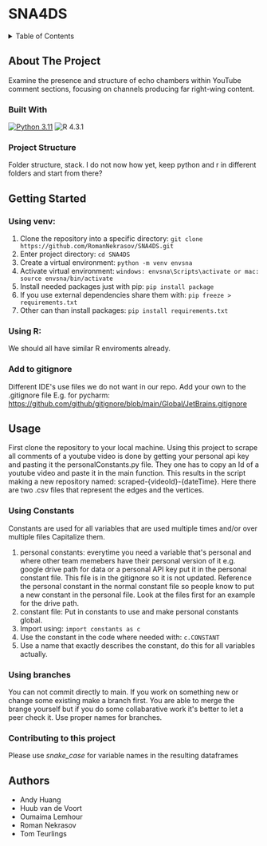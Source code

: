 # SNA4DS

<!-- TABLE OF CONTENTS -->
<details>
  <summary>Table of Contents</summary>
  <ol>
    <li>
      <a href="#about-the-project">About The Project</a>
      <ul>
        <li><a href="#built-with">Built With</a></li>
      </ul>
    </li>
    <li><a href="#getting-started">Getting Started</a></li>
    <li><a href="#usage">Usage</a></li>
    <li><a href="#authors">Contact</a></li>
  </ol>
</details>

## About The Project
Examine the presence and structure of echo chambers within YouTube comment sections, focusing on channels producing far right-wing content.

### Built With
[![Python 3.11](https://img.shields.io/badge/Python-3.11-3776AB)](https://www.python.org/downloads/)
![R 4.3.1](https://img.shields.io/badge/R-4.3.1-3776AB)

### Project Structure
Folder structure, stack.
I do not now how yet, keep python and r in different folders and start from there?

## Getting Started
### Using venv:
1. Clone the repository into a specific directory: `git clone https://github.com/RomanNekrasov/SNA4DS.git`
2. Enter project directory: `cd SNA4DS`
3. Create a virtual environment: `python -m venv envsna`
4. Activate virtual environment: `windows: envsna\Scripts\activate or mac: source envsna/bin/activate`
5. Install needed packages just with pip: `pip install package`
6. If you use external dependencies share them with: `pip freeze > requirements.txt`
7. Other can than install packages: `pip install requirements.txt`

### Using R:
We should all have similar R enviroments already.

### Add to gitignore
Different IDE's use files we do not want in our repo. Add your own to the .gitignore file
E.g. for pycharm: https://github.com/github/gitignore/blob/main/Global/JetBrains.gitignore

## Usage
First clone the repository to your local machine. Using this project to scrape all comments of a youtube video is done by getting your personal api key and pasting it the personalConstants.py file. They one has to copy an Id of a youtube video and paste it in the main function. This results in the script making a new repository named: scraped-{videoId}-{dateTime}. Here there are two .csv files that represent the edges and the vertices.

### Using Constants
Constants are used for all variables that are used multiple times and/or over multiple files
Capitalize them.
1. personal constants: everytime you need a variable that's personal and where other team memebers have their personal version of it e.g. google drive path for data or a personal API key put it in the personal constant file. This file is in the gitignore so it is not updated. Reference the personal constant in the normal constant file so people know to put a new constant in the personal file. Look at the files first for an example for the drive path.
2. constant file: Put in constants to use and make personal constants global.
3. Import using: `import constants as c`
4. Use the constant in the code where needed with: `c.CONSTANT`
5. Use a name that exactly describes the constant, do this for all variables actually.

### Using branches
You can not commit directly to main.
If you work on something new or change some existing make a branch first.
You are able to merge the brange yourself but if you do some collabarative work it's better to let a peer check it.
Use proper names for branches.

### Contributing to this project
Please use *snake_case* for variable names in the resulting dataframes

## Authors
- Andy Huang
- Huub van de Voort
- Oumaima Lemhour
- Roman Nekrasov
- Tom Teurlings
